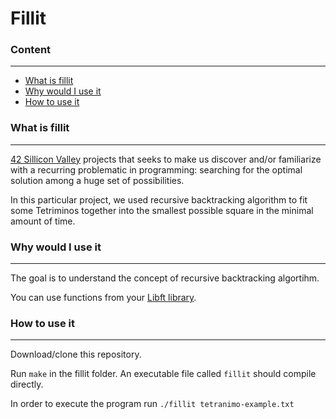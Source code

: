 # Fillit

### Content
------------------
* [What is fillit](#What-is-fillit)
* [Why would I use it](#Why-would-I-use-it)
* [How to use it](#how-to-use-it)

### What is fillit
-----------------------
[42 Sillicon Valley][1] projects that seeks to make us discover and/or familiarize with a recurring problematic in programming:
searching for the optimal solution among a huge set of possibilities.

In this particular project, we used recursive backtracking algorithm to fit some Tetriminos together into the smallest possible
square in the minimal amount of time.

### Why would I use it
----------------------
The goal is to understand the concept of recursive backtracking algortihm.

You can use functions from your [Libft library][2].

### How to use it
-----------------------
Download/clone this repository.

Run `make` in the fillit folder. An executable file called `fillit` should compile directly.

In order to execute the program run
`./fillit tetranimo-example.txt` 

[1]: http://42.us.org
[2]: https://github.com/olgOk/42-Project-Libft
